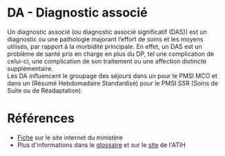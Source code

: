 # DA - Diagnostic associé
<!-- SPDX-License-Identifier: MPL-2.0 -->

Un diagnostic associé (ou diagnostic associé significatif (DAS)) est un diagnostic ou une pathologie majorant l’effort de soins et les moyens utilisés, par rapport à la morbidité principale. En effet, un DAS est un problème de santé pris en charge en plus du DP, tel une complication de celui-ci, une complication de son traitement ou une affection distincte supplémentaire.  
Les DA influencent le groupage des séjours dans un <link-previewer href="GHM.html" text="GHM" preview-title="GHM - Groupe homogène de malades" preview-text="Un groupe homogène de malades regroupe les prises en charge de même nature médicale et économique et constitue la catégorie élémentaire de classification en MCO."/> pour le PMSI MCO et dans un <link-previewer href="RHS.html" text="RHS" preview-title="RHS - Résumé Hebdomadaire Standardisé"/> (Résumé Hebdomadaire Standardisé) pour le PMSI SSR (Soins de Suite ou de Réadaptation).

# Références

- [Fiche](https://solidarites-sante.gouv.fr/professionnels/gerer-un-etablissement-de-sante-medico-social/financement/financement-des-etablissements-de-sante-10795/financement-des-etablissements-de-sante-glossaire/article/diagnostic-associe-da) sur le site internet du ministère
- Plus d'informations dans le [glossaire](https://www.atih.sante.fr/glossaire) et sur le [site](https://www.atih.sante.fr/) de l'ATIH
